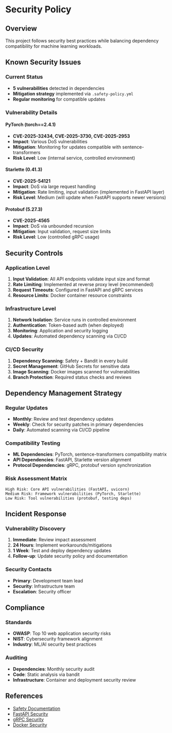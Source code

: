 # Security Policy

## Overview

This project follows security best practices while balancing dependency compatibility for machine learning workloads.

## Known Security Issues

### Current Status
- **5 vulnerabilities** detected in dependencies
- **Mitigation strategy** implemented via `.safety-policy.yml`
- **Regular monitoring** for compatible updates

### Vulnerability Details

#### PyTorch (torch==2.4.1)
- **CVE-2025-32434, CVE-2025-3730, CVE-2025-2953**
- **Impact**: Various DoS vulnerabilities
- **Mitigation**: Monitoring for updates compatible with sentence-transformers
- **Risk Level**: Low (internal service, controlled environment)

#### Starlette (0.41.3)
- **CVE-2025-54121** 
- **Impact**: DoS via large request handling
- **Mitigation**: Rate limiting, input validation (implemented in FastAPI layer)
- **Risk Level**: Medium (will update when FastAPI supports newer versions)

#### Protobuf (5.27.3)
- **CVE-2025-4565**
- **Impact**: DoS via unbounded recursion
- **Mitigation**: Input validation, request size limits
- **Risk Level**: Low (controlled gRPC usage)

## Security Controls

### Application Level
1. **Input Validation**: All API endpoints validate input size and format
2. **Rate Limiting**: Implemented at reverse proxy level (recommended)
3. **Request Timeouts**: Configured in FastAPI and gRPC services
4. **Resource Limits**: Docker container resource constraints

### Infrastructure Level
1. **Network Isolation**: Service runs in controlled environment
2. **Authentication**: Token-based auth (when deployed)
3. **Monitoring**: Application and security logging
4. **Updates**: Automated dependency scanning via CI/CD

### CI/CD Security
1. **Dependency Scanning**: Safety + Bandit in every build
2. **Secret Management**: GitHub Secrets for sensitive data
3. **Image Scanning**: Docker images scanned for vulnerabilities
4. **Branch Protection**: Required status checks and reviews

## Dependency Management Strategy

### Regular Updates
- **Monthly**: Review and test dependency updates
- **Weekly**: Check for security patches in primary dependencies  
- **Daily**: Automated scanning via CI/CD pipeline

### Compatibility Testing
- **ML Dependencies**: PyTorch, sentence-transformers compatibility matrix
- **API Dependencies**: FastAPI, Starlette version alignment
- **Protocol Dependencies**: gRPC, protobuf version synchronization

### Risk Assessment Matrix
```
High Risk: Core API vulnerabilities (FastAPI, uvicorn)
Medium Risk: Framework vulnerabilities (PyTorch, Starlette) 
Low Risk: Tool vulnerabilities (protobuf, testing deps)
```

## Incident Response

### Vulnerability Discovery
1. **Immediate**: Review impact assessment
2. **24 Hours**: Implement workarounds/mitigations
3. **1 Week**: Test and deploy dependency updates
4. **Follow-up**: Update security policy and documentation

### Security Contacts
- **Primary**: Development team lead
- **Security**: Infrastructure team
- **Escalation**: Security officer

## Compliance

### Standards
- **OWASP**: Top 10 web application security risks
- **NIST**: Cybersecurity framework alignment
- **Industry**: ML/AI security best practices

### Auditing
- **Dependencies**: Monthly security audit
- **Code**: Static analysis via bandit
- **Infrastructure**: Container and deployment security review

## References
- [Safety Documentation](https://pyup.io/safety/)
- [FastAPI Security](https://fastapi.tiangolo.com/tutorial/security/)
- [gRPC Security](https://grpc.io/docs/guides/auth/)
- [Docker Security](https://docs.docker.com/engine/security/)